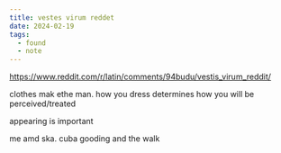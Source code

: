 ```yaml
---
title: vestes virum reddet
date: 2024-02-19
tags:
  - found
  - note
---
```


https://www.reddit.com/r/latin/comments/94budu/vestis_virum_reddit/

clothes mak ethe man.
how you dress determines how you will be perceived/treated

appearing is important

me amd ska. cuba gooding and the walk
